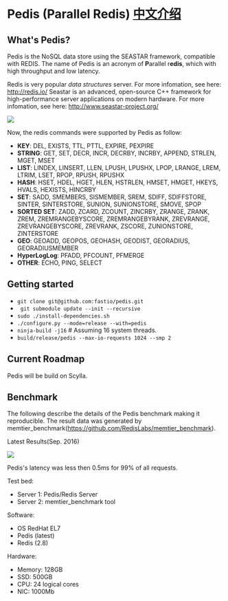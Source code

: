 # Pedis (Parallel Redis) [中文介绍](README_CN.md)

## What's Pedis?

Pedis is the NoSQL data store using the SEASTAR framework, compatible with REDIS. The name of Pedis is an acronym of **P**arallel r**edis**, which with high throughput and low latency.

Redis is very popular *data structures* server. For more infomation, see here: http://redis.io/
Seastar is an advanced, open-source C++ framework for high-performance server applications on modern hardware.
For more infomation, see here: http://www.seastar-project.org/


![](https://github.com/fastio/pedis/blob/master/docs/new_page.png)

Now, the redis commands were supported by Pedis as follow:
  * **KEY**: DEL, EXISTS, TTL, PTTL, EXPIRE, PEXPIRE
  * **STRING**: GET, SET, DECR, INCR, DECRBY, INCRBY, APPEND, STRLEN, MGET, MSET
  * **LIST**: LINDEX, LINSERT, LLEN, LPUSH, LPUSHX, LPOP, LRANGE, LREM, LTRIM, LSET, RPOP, RPUSH, RPUSHX
  * **HASH**: HSET, HDEL, HGET, HLEN, HSTRLEN, HMSET, HMGET, HKEYS, HVALS, HEXISTS, HINCRBY
  * **SET**: SADD, SMEMBERS, SISMEMBER, SREM, SDIFF, SDIFFSTORE, SINTER, SINTERSTORE, SUNION, SUNIONSTORE, SMOVE, SPOP
  * **SORTED SET**: ZADD, ZCARD, ZCOUNT, ZINCRBY, ZRANGE, ZRANK, ZREM, ZREMRANGEBYSCORE, ZREMRANGEBYRANK, ZREVRANGE, ZREVRANGEBYSCORE, ZREVRANK, ZSCORE, ZUNIONSTORE, ZINTERSTORE
  * **GEO**: GEOADD, GEOPOS, GEOHASH, GEODIST, GEORADIUS, GEORADIUSMEMBER
  * **HyperLogLog**: PFADD, PFCOUNT, PFMERGE
  * **OTHER**: ECHO, PING, SELECT

## Getting started

* ```git clone git@github.com:fastio/pedis.git```
* ``` git submodule update --init --recursive```
* ```sudo ./install-dependencies.sh```
* ```./configure.py --mode=release --with=pedis```
* ```ninja-build -j16``` # Assuming 16 system threads.
* ```build/release/pedis --max-io-requests 1024 --smp 2```

## Current Roadmap

Pedis will be build on Scylla.

## Benchmark

The following describe the details of the Pedis benchmark making it reproducible.
The result data was generated by memtier_benchmark(https://github.com/RedisLabs/memtier_benchmark).

Latest Results(Sep. 2016)

![](https://github.com/fastio/pedis/blob/master/docs/benchmark.png)

Pedis's latency was less then 0.5ms for 99% of all requests.

Test bed:

* Server 1: Pedis/Redis Server
* Server 2: memtier_benchmark tool

Software:

* OS RedHat EL7
* Pedis (latest)
* Redis (2.8)

Hardware:

* Memory: 128GB
* SSD: 500GB
* CPU: 24 logical cores 
* NIC: 1000Mb 

